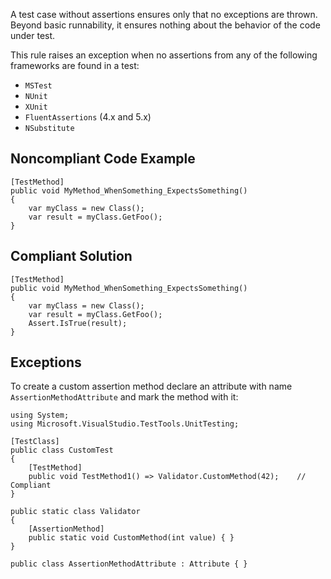 
A test case without assertions ensures only that no exceptions are thrown. Beyond basic runnability, it ensures nothing about the behavior of the code under test.

This rule raises an exception when no assertions from any of the following frameworks are found in a test:

- `MSTest`
- `NUnit`
- `XUnit`
- `FluentAssertions` (4.x and 5.x)
- `NSubstitute`


## Noncompliant Code Example


    [TestMethod]
    public void MyMethod_WhenSomething_ExpectsSomething()
    {
        var myClass = new Class();
        var result = myClass.GetFoo();
    }


## Compliant Solution


    [TestMethod]
    public void MyMethod_WhenSomething_ExpectsSomething()
    {
        var myClass = new Class();
        var result = myClass.GetFoo();
        Assert.IsTrue(result);
    }


## Exceptions

To create a custom assertion method declare an attribute with name `AssertionMethodAttribute` and mark the method with it:


    using System;
    using Microsoft.VisualStudio.TestTools.UnitTesting;
    
    [TestClass]
    public class CustomTest
    {
        [TestMethod]
        public void TestMethod1() => Validator.CustomMethod(42);    // Compliant
    }
    
    public static class Validator
    {
        [AssertionMethod]
        public static void CustomMethod(int value) { }
    }
    
    public class AssertionMethodAttribute : Attribute { }


